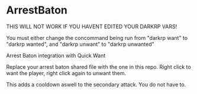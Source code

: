 # ArrestBaton

THIS WILL NOT WORK IF YOU HAVENT EDITED YOUR DARKRP VARS!

You must either change the concommand being run from "darkrp want" to "darkrp wanted", and "darkrp unwant" to "darkrp unwanted"

Arrest Baton integration with Quick Want

Replace your arrest baton shared file with the one in this repo.
Right click to want the player, right click again to unwant them.

This adds a cooldown aswell to the secondary attack. You do not have to.
